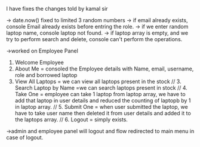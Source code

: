 I have fixes the changes told by kamal sir

-> date.now() fixed to limited 3 random numbers
-> if email already exists, console Email already exists before entring the role.
-> if we enter random laptop name, console laptop not found.
-> if laptop array is empty, and we try to perform search and delete, console can't perform the operations.

->worked on Employee Panel
1. Welcome Employee
1. About Me = consoled the Employee details with Name, email, username, role and borrowed laptop
2. View All Laptops = we can view all laptops present in the stock 
// 3. Search Laptop by Name =we can search laptops present in stock
// 4. Take One = employee can take 1 laptop from laptop array, we have to add that laptop in user details and reduced the counting of laptopb by 1 in laptop array.
// 5. Submit One = when user submitted the laptop, we have to take user name then deleted it from user details and added it to the laptops array. 
// 6. Logout = simply exists.

->admin and employee panel will logout and flow redirected to main menu in case of logout.